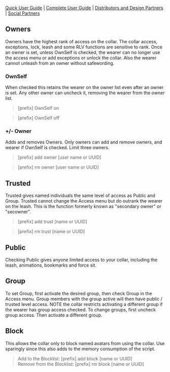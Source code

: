 [Quick User Guide](/docs/Quick-User-Guide) | [Complete User Guide](/docs/Complete-User-Guide) | [Distributors and Design Partners](/OpenCollar-Distributors-and-Designers) | [Social Partners](/OpenCollar-Social-Partner-Locations)
## Owners
Owners have the highest rank of access on the collar.  The collar access, exceptions, lock, leash and some RLV functions are sensitive to rank.  Once an owner is set, unless OwnSelf is checked, the wearer can no longer use the access menu or add exceptions or unlock the collar.  Also the wearer cannot unleash from an owner without safewording.

### OwnSelf
When checked this retains the wearer on the owner list even after an owner is set.  Any other owner can uncheck it, removing the wearer from the owner list.

>[prefix] OwnSelf on

>[prefix] OwnSelf off

### +/- Owner
Adds and removes Owners.  Only owners can add and remove owners, and wearer if OwnSelf is checked.  Limit three owners.

   >[prefix] add owner [user name or UUID] 

   >[prefix] rm owner [user name or UUID]
## Trusted
Trusted gives named individuals the same level of access as Public and Group.  Trusted cannot change the Access menu but do outrank the wearer on the leash. This is the function formerly known as "secondary owner" or "secowner". 

>[prefix] add trust [name or UUID]

>[prefix] rm trust [name or UUID]

## Public
Checking Public gives anyone limited access to your collar, including the leash, animations, bookmarks and force sit.

## Group  
To set Group, first activate the desired group, then check Group in the Access menu.  Group members with the group active will then have public / trusted level access.  NOTE the collar restricts activating a different group if the wearer has group access checked.  To change groups, first uncheck group access. Then activate a different group.

## Block    
This allows the collar only to block named avatars from using the collar.  Use sparingly since this also adds to the memory consumption of the script.  

>Add to the Blocklist: [prefix] add block [name or UUID]  
>Remove from the Blocklist: [prefix] rm block [name or UUID]